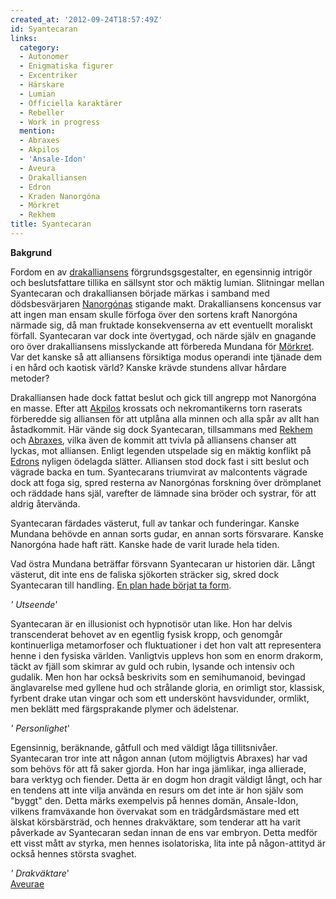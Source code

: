 ```yaml
---
created_at: '2012-09-24T18:57:49Z'
id: Syantecaran
links:
  category:
  - Autonomer
  - Enigmatiska figurer
  - Excentriker
  - Härskare
  - Lumian
  - Officiella karaktärer
  - Rebeller
  - Work in progress
  mention:
  - Abraxes
  - Akpilos
  - 'Ansale-Idon'
  - Aveura
  - Drakalliansen
  - Edron
  - Kraden Nanorgóna
  - Mörkret
  - Rekhem
title: Syantecaran
---
```


**Bakgrund**

Fordom en av [drakalliansens] förgrundsgsgestalter, en egensinnig intrigör och beslutsfattare
tillika en sällsynt stor och mäktig lumian. Slitningar mellan Syantecaran och drakalliansen började
märkas i samband med dödsbesvärjaren [Nanorgónas] stigande makt. Drakalliansens koncensus var att
ingen man ensam skulle förfoga över den sortens kraft Nanorgóna närmade sig, då man fruktade
konsekvenserna av ett eventuellt moraliskt förfall. Syantecaran var dock inte övertygad, och närde
själv en gnagande oro över drakalliansens misslyckande att förbereda Mundana för [Mörkret]. Var det
kanske så att alliansens försiktiga modus operandi inte tjänade dem i en hård och kaotisk värld?
Kanske krävde stundens allvar hårdare metoder?

Drakalliansen hade dock fattat beslut och gick till angrepp mot Nanorgóna en masse. Efter att
[Akpilos] krossats och nekromantikerns torn raserats förberedde sig alliansen för att utplåna alla
minnen och alla spår av allt han åstadkommit. Här vände sig dock Syantecaran, tillsammans med
[Rekhem] och [Abraxes], vilka även de kommit att tvivla på alliansens chanser att lyckas, mot
alliansen. Enligt legenden utspelade sig en mäktig konflikt på [Edrons] nyligen ödelagda slätter.
Alliansen stod dock fast i sitt beslut och vägrade backa en tum. Syantecarans triumvirat av
malcontents vägrade dock att foga sig, spred resterna av Nanorgónas forskning över drömplanet och
räddade hans själ, varefter de lämnade sina bröder och systrar, för att aldrig återvända.

Syantecaran färdades västerut, full av tankar och funderingar. Kanske Mundana behövde en annan sorts
gudar, en annan sorts försvarare. Kanske Nanorgóna hade haft rätt. Kanske hade de varit lurade hela
tiden.

Vad östra Mundana beträffar försvann Syantecaran ur historien där. Långt västerut, dit inte ens de
faliska sjökorten sträcker sig, skred dock Syantecaran till handling. [En plan hade börjat ta form].

*' Utseende*'

Syantecaran är en illusionist och hypnotisör utan like. Hon har delvis transcenderat behovet av en
egentlig fysisk kropp, och genomgår kontinuerliga metamorfoser och fluktuationer i det hon valt att
representera henne i den fysiska världen. Vanligtvis upplevs hon som en enorm drakorm, täckt av
fjäll som skimrar av guld och rubin, lysande och intensiv och gudalik. Men hon har också beskrivits
som en semihumanoid, bevingad änglavarelse med gyllene hud och strålande gloria, en orimligt stor,
klassisk, fyrbent drake utan vingar och som ett underskönt havsvidunder, ormlikt, men beklätt med
färgsprakande plymer och ädelstenar.

*' Personlighet*'

Egensinnig, beräknande, gåtfull och med väldigt låga tillitsnivåer. Syantecaran tror inte att någon
annan (utom möjligtvis Abraxes) har vad som behövs för att få saker gjorda. Hon har inga jämlikar,
inga allierade, bara verktyg och fiender. Detta är en dogm hon dragit väldigt långt, och har en
tendens att inte vilja använda en resurs om det inte är hon själv som "byggt" den. Detta märks
exempelvis på hennes domän, Ansale-Idon, vilkens framväxande hon övervakat som en trädgårdsmästare
med ett älskat körsbärsträd, och hennes drakväktare, som tenderar att ha varit påverkade av
Syantecaran sedan innan de ens var embryon. Detta medför ett visst mått av styrka, men hennes
isolatoriska, lita inte på någon-attityd är också hennes största svaghet.

*' Drakväktare*'\
[Aveurae]

  [drakalliansens]: Drakalliansen
  [Nanorgónas]: Kraden_Nanorgóna
  [Mörkret]: Mörkret
  [Akpilos]: Akpilos
  [Rekhem]: Rekhem
  [Abraxes]: Abraxes
  [Edrons]: Edron
  [En plan hade börjat ta form]: Ansale-Idon
  [Aveurae]: Aveura